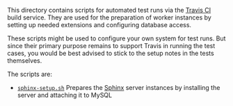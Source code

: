 This directory contains scripts for automated test runs via the [Travis CI](http://travis-ci.com) build service. They are used for the preparation of worker instances by setting up needed extensions and configuring database access.

These scripts might be used to configure your own system for test runs. But since their primary purpose remains to support Travis in running the test cases, you would be best advised to stick to the setup notes in the tests themselves.

The scripts are:

 - [`sphinx-setup.sh`](sphinx-setup.sh)
   Prepares the [Sphinx](http://sphinxsearch.com/) server instances by installing the server and attaching it to MySQL
